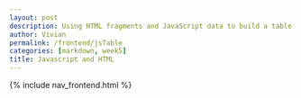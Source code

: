 ```yaml
---
layout: post
description: Using HTML fragments and JavaScript data to build a table
author: Vivian 
permalink: /frontend/jsTable
categories: [markdown, week5]
title: Javascript and HTML
---
```

{% include nav_frontend.html %}

<html>
<body>

<div id="myTable"></div>

<script>
    function book(name, author, genre) {
        this.name = name; 
        this.author = author;
        this.genre = genre;
    }

    var books = [ 
        new book("Angels and Demons", "Dan Brown", "Action"),
        new book("Scythe", "Neal Shusterman", "Dystopian Fiction"),
        new book("Inferno", "Dan Brown", "Action"),
        new book("Holes", "Louis Sachar", "Realistic Fiction"),
        new book("Murder on the Orient Express", "Agatha Christie", "Mystery"),
    ];

    // define a library and build Library objects and json
    function library(books){  
        // add each book to library
        this.books = books;
        this.library = [];
        this.books.forEach(book => {this.library.push(book);});
    }
    printBooks = new library(books);

    // HTML Body of Table is build as a series of concatenations (+=)
    var body = "";

    // Heading for Array Columns
    body += "</table>";
    body += "<tr>";
    body += "<th>" + "Title" + "</th>";
    body += "<th>" + "Author" + "</th>";
    body += "<th>" + "Genre" + "</th>";
    body += "</tr>";

    // Data of Array, iterate through each row of vShelf.library
    for (var row of printBooks.library) {
    body += "<tr>";
    body += "<td>" + row.name + "</td>";
    body += "<td>" + row.author + "</td>";
    body += "<td>" + row.genre + "</td>";
    body += "<tr>";
    }
    body += "</table>";

    document.getElementById('myTable').innerHTML = body;

</script>

</body>
</html>